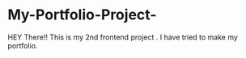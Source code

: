 # My-Portfolio-Project-
HEY There!! This is my 2nd frontend project . I have tried to make my portfolio.
